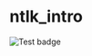 # ntlk_intro

![Test badge](https://github.com/shantnu/ntlk_intro/actions/workflows/main.yml/badge.svg)

